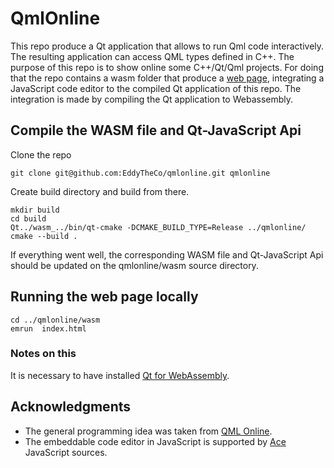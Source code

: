 # QmlOnline 

This repo produce a Qt application that allows to run Qml code interactively.
The resulting application can access QML types defined in C++.
The purpose of this repo is to show online some  C++/Qt/Qml projects.
For doing that the repo contains a wasm folder that produce a [web page](https://eddytheco.github.io/qmlonline/),
integrating a JavaScript code editor  to the compiled Qt application of this repo. The integration is made by compiling the Qt application to Webassembly. 


## Compile the WASM file and Qt-JavaScript Api

Clone the repo
```
git clone git@github.com:EddyTheCo/qmlonline.git qmlonline
```
Create build directory and build from there.
```
mkdir build 
cd build
Qt../wasm_../bin/qt-cmake -DCMAKE_BUILD_TYPE=Release ../qmlonline/
cmake --build .
```

If everything went well, the corresponding WASM file and Qt-JavaScript Api should be updated on the qmlonline/wasm source directory. 

## Running the web page locally

```
cd ../qmlonline/wasm
emrun  index.html
```

### Notes on this

It is necessary to have installed [Qt for WebAssembly](https://doc.qt.io/qt-6/wasm.html). 

## Acknowledgments

- The general programming idea  was taken from [QML Online](https://qmlonline.kde.org/).
- The embeddable code editor in JavaScript is supported by [Ace](https://ace.c9.io/) JavaScript sources.

